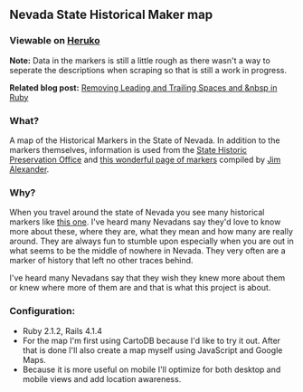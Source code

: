 ## Nevada State Historical Maker map

### Viewable on [Heruko](http://nevada-historical-markers.herokuapp.com/) 
__Note:__ Data in the markers is still a little rough as there wasn't a way to seperate the descriptions when scraping so that is still a work in progress. 

__Related blog post:__ [Removing Leading and Trailing Spaces and &nbsp in Ruby](http://io.zack.io/blog/2014/10/17/removing-leading-and-trailing-spaces-and-and-nbsp-in-ruby/)

### What?
A map of the Historical Markers in the State of Nevada. In addition to the markers themselves, information is used from the [State Historic Preservation Office](http://shpo.nv.gov/home/historical-markers) and [this wonderful page of markers](http://www.oiccam.com/reno/historical_markers/nvmarkers/number.htm) compiled by [Jim Alexander](http://www.oiccam.com/reno/historical_markers/nvmarkers/).

### Why?
When you travel around the state of Nevada you see many historical markers like [this one](https://www.flickr.com/photos/quikbeam/192446147). I've heard many Nevadans say they'd love to know more about these, where they are, what they mean and how many are really around. They are always fun to stumble upon especially when you are out in what seems to be the middle of nowhere in Nevada. They very often are a marker of history that left no other traces behind. 

I've heard many Nevadans say that they wish they knew more about them or knew where more of them are and that is what this project is about. 

### Configuration:
* Ruby 2.1.2, Rails 4.1.4
* For the map I'm first using CartoDB because I'd like to try it out. After that is done I'll also create a map myself using JavaScript and Google Maps.
* Because it is more useful on mobile I'll optimize for both desktop and mobile views and add location awareness.




